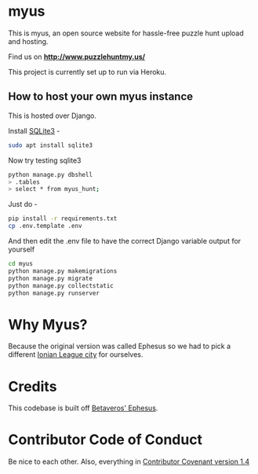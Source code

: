 # myus

This is myus, an open source website for hassle-free puzzle hunt upload and hosting. 

Find us on **http://www.puzzlehuntmy.us/**

This project is currently set up to run via Heroku.

## How to host your own myus instance

This is hosted over Django.

Install [SQLite3](https://www.tutorialspoint.com/sqlite/sqlite_installation.htm) - 
```bash
sudo apt install sqlite3
```

Now try testing sqlite3
```bash
python manage.py dbshell
> .tables
> select * from myus_hunt;
```

Just do - 
```bash
pip install -r requirements.txt
cp .env.template .env
```

And then edit the .env file to have the correct Django variable output for yourself

```bash
cd myus
python manage.py makemigrations
python manage.py migrate
python manage.py collectstatic
python manage.py runserver
```

# Why Myus?

Because the original version was called Ephesus so we had to pick a different [Ionian League city](https://en.wikipedia.org/wiki/Ionian_League) for ourselves.

# Credits

This codebase is built off [Betaveros' Ephesus](https://github.com/betaveros/ephesus-public). 

# Contributor Code of Conduct

Be nice to each other. Also, everything in [Contributor Covenant version 1.4](https://www.contributor-covenant.org/version/1/4/code-of-conduct/)
